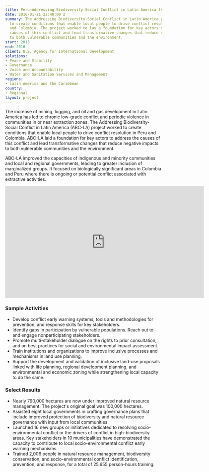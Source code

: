 ```yaml
---
title: Peru—Addressing Biodiversity-Social Conflict in Latin America (ABC-LA)
date: 2016-01-21 22:40:00 Z
summary: The Addressing Biodiversity-Social Conflict in Latin America project worked
  to create conditions that enable local people to drive conflict resolution in Peru
  and Colombia. The project worked to lay a foundation for key actors to address the
  causes of this conflict and lead transformative changes that reduce negative impacts
  to both vulnerable communities and the environment.
start: 2013
end: 2016
client: U.S. Agency for International Development
solutions:
- Peace and Stability
- Governance
- Voice and Accountability
- Water and Sanitation Services and Management
regions:
- Latin America and the Caribbean
country:
- Regional
layout: project
---
```


The increase of mining, logging, and oil and gas development in Latin America has led to chronic low-grade conflict and periodic violence in communities in or near extraction zones. The Addressing Biodiversity-Social Conflict in Latin America (ABC-LA) project worked to create conditions that enable local people to drive conflict resolution in Peru and Colombia. ABC-LA laid a foundation for key actors to address the causes of this conflict and lead transformative changes that reduce negative impacts to both vulnerable communities and the environment.

ABC-LA improved the capacities of indigenous and minority communities and local and regional governments, leading to greater inclusion of marginalized groups. It focused on biologically significant areas in Colombia and Peru where there is ongoing or potential conflict associated with extractive activities.

<iframe src="https://player.vimeo.com/video/158509316" width="640" height="360" frameborder="0" webkitallowfullscreen mozallowfullscreen allowfullscreen></iframe>

### Sample Activities

* Develop conflict early warning systems, tools and methodologies for prevention, and response skills for key stakeholders.
* Identify gaps in participation by vulnerable populations. Reach out to and engage nonparticipating stakeholders.
* Promote multi-stakeholder dialogue on the rights to prior consultation, and on best practices for social and environmental impact assessment.
* Train institutions and organizations to improve inclusive processes and mechanisms in land use planning.
* Support the development and validation of inclusive land-use proposals linked with life planning, regional development planning, and environmental and economic zoning while strengthening local capacity to do the same.

### Select Results

* Nearly 790,000 hectares are now under improved natural resource management. The project's original goal was 100,000 hectares.
* Assisted eight local governments in crafting governance plans that include improved protection of biodiversity and natural resource governance with input from local communities.
* Launched 16 new groups or initiatives dedicated to resolving socio-environmental conflict or the drivers of conflict in high-biodiversity areas. Key stakeholders in 10 municipalities have demonstrated the capacity to contribute to local socio-environmental conflict early warning mechanisms.
* Trained 2,006 people in natural resource management, biodiversity conservation, and socio-environmental conflict identification, prevention, and response, for a total of 25,655 person-hours training.